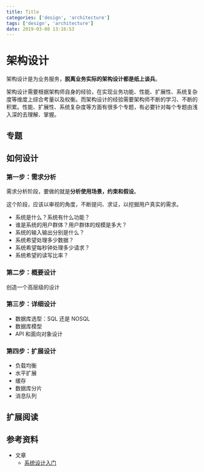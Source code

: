```yaml
---
title: Title
categories: ['design', 'architecture']
tags: ['design', 'architecture']
date: 2019-03-08 13:16:53
---
```


# 架构设计

架构设计是为业务服务，**脱离业务实际的架构设计都是纸上谈兵**。

架构设计需要根据架构师自身的经验，在实现业务功能、性能、扩展性、系统复杂度等维度上综合考量以及权衡。而架构设计的经验需要架构师不断的学习、不断的积累。性能、扩展性、系统复杂度等方面有很多个专题，有必要针对每个专题由浅入深的去理解、掌握。

## 专题

## 如何设计

### 第一步：需求分析

需求分析阶段，要做的就是**分析使用场景，约束和假设**。

这个阶段，应该以审视的角度，不断提问、求证，以挖掘用户真实的需求。

- 系统是什么？系统有什么功能？
- 谁是系统的用户群体？用户群体的规模是多大？
- 系统的输入输出分别是什么？
- 系统希望处理多少数据？
- 系统希望每秒钟处理多少请求？
- 系统希望的读写比率？

### 第二步：概要设计

创造一个高层级的设计

### 第三步：详细设计

- 数据库选型：SQL 还是 NOSQL
- 数据库模型
- API 和面向对象设计

### 第四步：扩展设计

- 负载均衡
- 水平扩展
- 缓存
- 数据库分片
- 消息队列

## 扩展阅读

## 参考资料

- 文章
  - [系统设计入门](https://github.com/donnemartin/system-design-primer/blob/master/README-zh-Hans.md)
